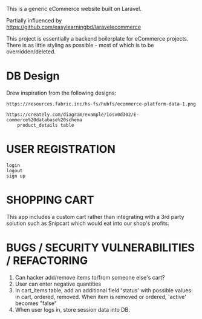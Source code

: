 This is a generic eCommerce website built on Laravel.

Partially influenced by https://github.com/easylearningbd/laravelecommerce

This project is essentially a backend boilerplate for eCommerce projects. There is as little styling as possible - most of which is to be overridden/deleted.


# DB Design

Drew inspiration from the following designs:

	https://resources.fabric.inc/hs-fs/hubfs/ecommerce-platform-data-1.png

	https://creately.com/diagram/example/iosv0d302/E-commerce%20database%20schema
		product_details table


# USER REGISTRATION

	login
	logout
	sign up



# SHOPPING CART

This app includes a custom cart rather than integrating with a 3rd party solution such as Snipcart which would eat into our shop's profits.

# BUGS / SECURITY VULNERABILITIES / REFACTORING

1. Can hacker add/remove items to/from someone else's cart?
2. User can enter negative quantities
3. In cart_items table, add an additional field 'status' with possible values: in cart, ordered, removed.
	When item is removed or ordered, 'active' becomes "false"
4. When user logs in, store session data into DB.


